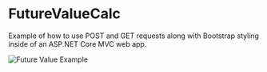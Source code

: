 # FutureValueCalc
Example of how to use POST and GET requests along with Bootstrap styling inside of an ASP.NET Core MVC web app.

![Future Value Example](https://i.ibb.co/BLbst6r/Future-Value-Example.png)
